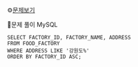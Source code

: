⚙[문제보기](https://programmers.co.kr/learn/courses/30/lessons/131112)


🔎문제 풀이
MySQL
```MySQL
SELECT FACTORY_ID, FACTORY_NAME, ADDRESS
FROM FOOD_FACTORY
WHERE ADDRESS LIKE '강원도%'
ORDER BY FACTORY_ID ASC;
```